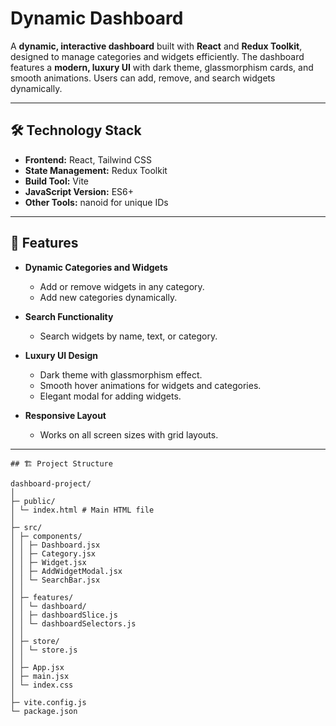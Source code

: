 # Dynamic Dashboard

A **dynamic, interactive dashboard** built with **React** and **Redux Toolkit**, designed to manage categories and widgets efficiently. The dashboard features a **modern, luxury UI** with dark theme, glassmorphism cards, and smooth animations. Users can add, remove, and search widgets dynamically.  

---

## 🛠 Technology Stack

- **Frontend:** React, Tailwind CSS  
- **State Management:** Redux Toolkit  
- **Build Tool:** Vite  
- **JavaScript Version:** ES6+  
- **Other Tools:** nanoid for unique IDs  

---

## 🎯 Features

- **Dynamic Categories and Widgets**  
  - Add or remove widgets in any category.  
  - Add new categories dynamically.  

- **Search Functionality**  
  - Search widgets by name, text, or category.  

- **Luxury UI Design**  
  - Dark theme with glassmorphism effect.  
  - Smooth hover animations for widgets and categories.  
  - Elegant modal for adding widgets.  

- **Responsive Layout**  
  - Works on all screen sizes with grid layouts.  

---
```
## 🏗 Project Structure

dashboard-project/
│
├─ public/
│ └─ index.html # Main HTML file
│
├─ src/
│ ├─ components/
│ │ ├─ Dashboard.jsx
│ │ ├─ Category.jsx
│ │ ├─ Widget.jsx
│ │ ├─ AddWidgetModal.jsx
│ │ └─ SearchBar.jsx
│ │
│ ├─ features/
│ │ └─ dashboard/
│ │ ├─ dashboardSlice.js
│ │ └─ dashboardSelectors.js
│ │
│ ├─ store/
│ │ └─ store.js
│ │
│ ├─ App.jsx
│ ├─ main.jsx
│ └─ index.css
│
├─ vite.config.js
└─ package.json
```
